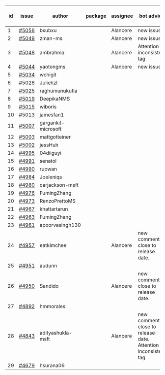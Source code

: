 | id | issue | author | package | assignee | bot advice | created date of issue | target release date | date from target |
| ------ | ------ | ------ | ------ | ------ | ------ | ------ | ------ | :-----: |
| 1 | [#5056](https://github.com/Azure/sdk-release-request/issues/5056) | bxubxu |  | Alancere | new issue. | 03-18 | 04-26 |  |
| 2 | [#5049](https://github.com/Azure/sdk-release-request/issues/5049) | zman-ms |  | Alancere | new issue. | 03-15 | 04-26 |  |
| 3 | [#5048](https://github.com/Azure/sdk-release-request/issues/5048) | ambrahma |  | Alancere | Attention to inconsistent tag | 03-15 | 04-26 |  |
| 4 | [#5044](https://github.com/Azure/sdk-release-request/issues/5044) | yaotongms |  | Alancere | new issue. | 03-13 | 04-26 |  |
| 5 | [#5034](https://github.com/Azure/sdk-release-request/issues/5034) | wchigit |  |  |  | 03-07 |  | 0 |
| 6 | [#5028](https://github.com/Azure/sdk-release-request/issues/5028) | Juliehzl |  |  |  | 03-05 |  | 0 |
| 7 | [#5025](https://github.com/Azure/sdk-release-request/issues/5025) | raghumunukutla |  |  |  | 03-04 |  | 0 |
| 8 | [#5019](https://github.com/Azure/sdk-release-request/issues/5019) | DeepikaNMS |  |  |  | 02-29 |  | 0 |
| 9 | [#5015](https://github.com/Azure/sdk-release-request/issues/5015) | wiboris |  |  |  | 02-29 |  | 0 |
| 10 | [#5013](https://github.com/Azure/sdk-release-request/issues/5013) | jamesfan1 |  |  |  | 02-28 |  | 0 |
| 11 | [#5007](https://github.com/Azure/sdk-release-request/issues/5007) | gargankit-microsoft |  |  |  | 02-28 |  | 0 |
| 12 | [#5003](https://github.com/Azure/sdk-release-request/issues/5003) | mattgotteiner |  |  |  | 02-27 |  | 0 |
| 13 | [#5002](https://github.com/Azure/sdk-release-request/issues/5002) | jessHuh |  |  |  | 02-27 |  | 0 |
| 14 | [#4995](https://github.com/Azure/sdk-release-request/issues/4995) | 04diiguyi |  |  |  | 02-27 |  | 0 |
| 15 | [#4991](https://github.com/Azure/sdk-release-request/issues/4991) | senatol |  |  |  | 02-27 |  | 0 |
| 16 | [#4990](https://github.com/Azure/sdk-release-request/issues/4990) | ruowan |  |  |  | 02-27 |  | 0 |
| 17 | [#4984](https://github.com/Azure/sdk-release-request/issues/4984) | Joeleniqs |  |  |  | 02-24 |  | 0 |
| 18 | [#4980](https://github.com/Azure/sdk-release-request/issues/4980) | carjackson-msft |  |  |  | 02-22 |  | 0 |
| 19 | [#4976](https://github.com/Azure/sdk-release-request/issues/4976) | FumingZhang |  |  |  | 02-21 |  | 0 |
| 20 | [#4973](https://github.com/Azure/sdk-release-request/issues/4973) | RenzoPrettoMS |  |  |  | 02-21 |  | 0 |
| 21 | [#4967](https://github.com/Azure/sdk-release-request/issues/4967) | khattartarun |  |  |  | 02-20 |  | 0 |
| 22 | [#4963](https://github.com/Azure/sdk-release-request/issues/4963) | FumingZhang |  |  |  | 02-19 |  | 0 |
| 23 | [#4961](https://github.com/Azure/sdk-release-request/issues/4961) | apoorvasingh130 |  |  |  | 02-19 |  | 0 |
| 24 | [#4957](https://github.com/Azure/sdk-release-request/issues/4957) | eatkimchee |  | Alancere | new comment. close to release date.  | 02-17 | 03-22 | 2 |
| 25 | [#4951](https://github.com/Azure/sdk-release-request/issues/4951) | audunn |  |  |  | 02-16 |  | 0 |
| 26 | [#4950](https://github.com/Azure/sdk-release-request/issues/4950) | Sandido |  | Alancere | new comment. close to release date.  | 02-15 | 03-22 | 2 |
| 27 | [#4892](https://github.com/Azure/sdk-release-request/issues/4892) | hmmorales |  |  |  | 01-16 |  | 0 |
| 28 | [#4843](https://github.com/Azure/sdk-release-request/issues/4843) | adityashukla-msft |  | Alancere | new comment. close to release date.  Attention to inconsistent tag | 12-20 | 03-22 | 2 |
| 29 | [#4679](https://github.com/Azure/sdk-release-request/issues/4679) | hsurana06 |  |  |  | 10-23 |  | 0 |
